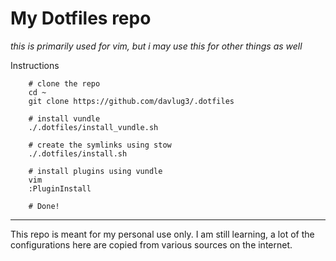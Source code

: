 # My Dotfiles repo

*this is primarily used for vim, but i may use this for other things as well*

Instructions

```
    # clone the repo
    cd ~
    git clone https://github.com/davlug3/.dotfiles

    # install vundle 
    ./.dotfiles/install_vundle.sh

    # create the symlinks using stow
    ./.dotfiles/install.sh

    # install plugins using vundle
    vim
    :PluginInstall

    # Done!
```


---

This repo is meant for my personal use only.
I am still learning, a lot of the configurations here are copied from various sources on the internet.



